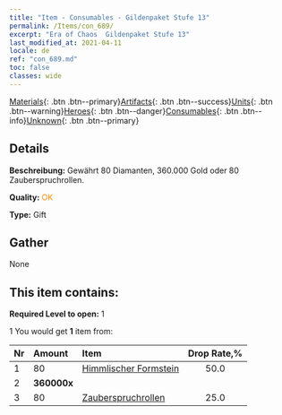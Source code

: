 ```yaml
---
title: "Item - Consumables - Gildenpaket Stufe 13"
permalink: /Items/con_689/
excerpt: "Era of Chaos  Gildenpaket Stufe 13"
last_modified_at: 2021-04-11
locale: de
ref: "con_689.md"
toc: false
classes: wide
---
```

 [Materials](/de/Items/){: .btn .btn--primary}[Artifacts](/de/Items/Artifacts/){: .btn .btn--success}[Units](/de/Items/Units/){: .btn .btn--warning}[Heroes](/de/Items/Heroes/){: .btn .btn--danger}[Consumables](/de/Items/Consumables/){: .btn .btn--info}[Unknown](/de/Items/Unknown/){: .btn .btn--primary}

## Details
 **Beschreibung:** Gewährt 80 Diamanten, 360.000 Gold oder 80 Zauberspruchrollen.

 **Quality:** <span style="color: #FF8C00">OK</span>

 **Type:** Gift

## Gather

  None

## This item contains:

 **Required Level to open:** 1

 1 You would get **1** item  from:

  | Nr | Amount |     Item    | Drop Rate,% |
  |:---|:-------|:------------|:---------:|
  | 1 | 80 | [Himmlischer Formstein](/de/Items/art_188/) | 50.0 | 
  | 2 |  **360000x** | <i class="fas fa-coins"/> |  | 25.0 | 
  | 3 | 80 | [Zauberspruchrollen](/de/Items/con_694/) | 25.0 | 
